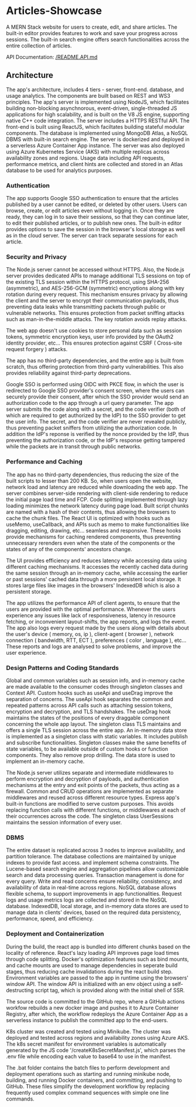 # Articles-Showcase

A MERN Stack website for users to create, edit, and share articles. The built-in editor provides features to work and save your progress across sessions. The built-in search engine offers search functionalities across the entire collection of articles.

API Documentation: [/README.API.md](/README.API.md)

## Architecture

The app's architecture, includes 4 tiers - server, front-end. database, and usage analytics. The components are built based on REST and WS3 principles. The app's server is implemented using NodeJS, which facilitates building non-blocking asynchnorous, event-driven, single-threaded JS applications for high scalability, and is built on the V8 JS engine, supporting native C++ code integration. The server includes a HTTPS RESTful API. The front-end is built using ReactJS, which faciltates building stateful modular components. The database is implemented using MongoDB Atlas, a NoSQL DBMS with built-in search engine. The server is dockerized and deployed in a serverless Azure Container App instance. The server was also deployed using Azure Kubernetes Service (AKS) with multiple replicas across availability zones and regions. Usage data including API requests, performance metrics, and client hints are collected and stored in an Atlas database to be used for analytics purposes.

### Authentication

The app supports Google SSO authentication to ensure that the articles published by a user cannot be edited, or deleted by other users. Users can browse, create, or edit articles even without logging in. Once they are ready, they can log in to save their sessions, so that they can continue later, to edit their published articles, or to publish new ones. The built-in editor provides options to save the session in the browser's local storage as well as in the cloud server. The server can track separate sessions for each article.

### Security and Privacy

The Node.js server cannot be accessed without HTTPS. Also, the Node.js server provides dedicated APIs to manage additional TLS sessions on top of the existing TLS session within the HTTPS protocol, using SHA-256 (asymmetric), and AES-256-GCM (symmetric) encryptions along with key rotation during every request.
This mechanism ensures privacy by allowing the client and the server to encrypt their communication payloads, thus preventing data leaks while transmitting packets through public or vulnerable networks. This ensures protection from packet sniffing attacks such as man-in-the-middle attacks. The key rotation avoids replay attacks.

The web app doesn't use cookies to store personal data such as session tokens, symmetric encryption keys, user info provided by the OAuth2 identity provider, etc... This ensures protection against CSRF ( Cross-site request forgery ) attacks.

The app has no third-party dependencies, and the entire app is built from scratch, thus offering protection from third-party vulnerabilities. This also provides reliability against third-party deprecations.

Google SSO is performed using OIDC with PKCE flow, in which the user is redirected to Google SSO provider's consent screen, where the users can securely provide their consent, after which the SSO provider would send an authorization code to the app through a url query parameter. The app server submits the code along with a secret, and the code verifier (both of which are required to get authorized by the IdP) to the SSO provider to get the user info. The secret, and the code verifier are never revealed publicly, thus preventing packet sniffers from utilizing the authorization code. In addition the IdP's reponse is verified by the nonce provided by the IdP, thus preventing the authorization code, or the IdP's response getting tampered while the packets are in transit through public networks.

### Performance and Caching

The app has no third-party dependencies, thus reducing the size of the built scripts to lesser than 200 KB. So, when users open the website, network load and latency are reduced while downloading the web app. The server combines server-side rendering with client-side rendering to reduce the initial page load time and FCP. Code splitting implemented through lazy loading minimizes the network latency during page load. Built script chunks are named with a hash of their contents, thus allowing the browsers to cache the chunk files.
The React UI is optimized with hooks such as useMemo, useCallback, and APIs such as memo to make functionalities like dragging, editing, drawing, etc... seamless and responsive. These hooks provide mechanisms for caching rendered components, thus preventing unnecessary rerenders even when the state of the components or the states of any of the components' ancestors change. 

The UI provides efficiency and reduces latency while accessing data using different caching mechanisms. It accesses the recently cached data during the same session through an in-memory cache, while accessing the earlier or past sessions' cached data through a more persistent local storage. It stores large files like images in the browsers' IndexedDB which is also a persistent storage.

The app utilizes the performance API of client agents, to ensure that the users are provided with the optimal performance. Whenever the users experience any issues like lack of responsiveness, latency in resource fetching, or inconvenient layout-shifts, the app reports, and logs the event. 
The app also logs every request made by the users along with details about the user's device ( memory, os, ip ), client-agent ( browser ), network connection ( bandwidth, RTT, ECT ), preferences ( color , language ), etc...
These reports and logs are analysed to solve problems, and improve the user experience.

### Design Patterns and Coding Standards

Global and common variables such as session info, and in-memory cache are made available to the consumer codes through singleton classes and Context API.
Custom hooks such as useApi and useDrag improve the separation of concerns. The useApi hook separates the common and repeated patterns across API calls such as attaching session tokens, encryption and decryption, and TLS handshakes. The useDrag hook maintains the states of the positions of every draggable component concerning the whole app layout. 
The singleton class TLS maintains and offers a single TLS session across the entire app.
An in-memory data store is implemented as a singleton class with static variables. It includes publish and subscribe functionalities. Singleton classes make the same benefits of state variables, to be available outside of custom hooks or function components. They also remove prop drilling. The data store is used to implement an in-memory cache. 

The Node.js server utilizes separate and intermediate middlewares to perform encryption and decryption of payloads, and authentication mechanisms at the entry and exit points of the packets, thus acting as a firewall. Common and CRUD operations are implemented as separate middlewares and reused across different resource types. 
Express app's built-in functions are modified to serve custom purposes. This avoids replacing function calls with different functions, or middlewares at each of their occurrences across the code.
The singleton class UserSessions maintains the session information of every user.

### DBMS

The entire dataset is replicated across 3 nodes to improve availability, and partition tolerance. The database collections are maintained by unique indexes to provide fast access. and implement schema constraints. The Lucene-based search engine and aggregation pipelines allow customizable search and data processing queries. Transaction management is done for every query. Write and read concerns ensure reliability, consistency, and availability of data in real-time across regions. NoSQL database allows flexible schema, to support improvements in app functionalities.  Request logs and usage metrics logs are collected and stored in the NoSQL database.
IndexedDB, local storage, and in-memory data stores are used to manage data in clients' devices, based on the required data persistency, performance, speed, and efficiency.

### Deployment and Containerization

During the build, the react app is bundled into different chunks based on the locality of reference. React's lazy loading API improves page load times through code splitting. Docker's optimization features such as bind mounts, and cache mounts are used to manage dependencies in seperate build stages, thus reducing cache invalidations during the react build step.
Environment variables are passed to the app in runtime using the browsers' window API. The window API is initialized with an env object using a self-destructing script tag, which is provided along with the initial shell of SSR.

The source code is committed to the GitHub repo, where a GitHub actions workfow rebuilds a new docker image and pushes it to Azure Container Registry, after which, the workflow redeploys the Azure Container App as a serverless instance to publish the committed app to the end-users.

K8s cluster was created and tested using Minikube. The cluster was deployed and tested across regions and availability zones using Azure AKS. The k8s secret manifest for environment variables is automatically generated by the JS code '/createK8sSecretManifest.js', which parses the .env file while encoding each value to base64 to use in the manifest.

The .bat folder contains the batch files to perform development and deployment operations such as starting and running minikube node, building, and running Docker containers, and committing, and pushing to GitHub. These files simplify the development workflow by replacing frequently used complex command sequences with simple one line commands.
